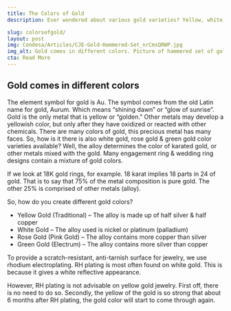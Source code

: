 ```yaml
---
title: The Colors of Gold
description: Ever wondered about various gold varieties? Yellow, white, rose & green? Colors of Gold explains the many faces of this wonderful metal.

slug: colorsofgold/
layout: post
img: Condesa/Articles/CJE-Gold-Hammered-Set_nrCmsQRWP.jpg
img_alt: Gold comes in different colors. Picture of hammered set of gold rings.
cta: Read More
---
```

## Gold comes in different colors
The element symbol for gold is Au. The symbol comes from the old Latin name for gold, Aurum. Which means “shining dawn” or “glow of sunrise”. Gold is the only metal that is yellow or “golden.” Other metals may develop a yellowish color, but only after they have oxidized or reacted with other chemicals. There are many colors of gold, this precious metal has many faces.
So, how is it there is also white gold, rose gold & green gold color varieties available? Well, the alloy determines the color of karated gold, or other metals mixed with the gold. Many engagement ring & wedding ring designs contain a mixture of gold colors.

If we look at 18K gold rings, for example. 18 karat implies 18 parts in 24 of gold. That is to say that 75% of the metal composition is pure gold. The other 25% is comprised of other metals (alloy).

So, how do you create different gold colors?

- Yellow Gold (Traditional) – The alloy is made up of half silver & half copper
- White Gold – The alloy used is nickel or platinum (palladium)
- Rose Gold (Pink Gold) – The alloy contains more copper than silver
- Green Gold (Electrum) – The alloy contains more silver than copper

To provide a scratch-resistant, anti-tarnish surface for jewelry, we use rhodium electroplating. RH plating is most often found on white gold. This is because it gives a white reflective appearance.

However, RH plating is not advisable on yellow gold jewelry. First off, there is no need to do so. Secondly, the yellow of the gold is so strong that about 6 months after RH plating, the gold color will start to come through again.